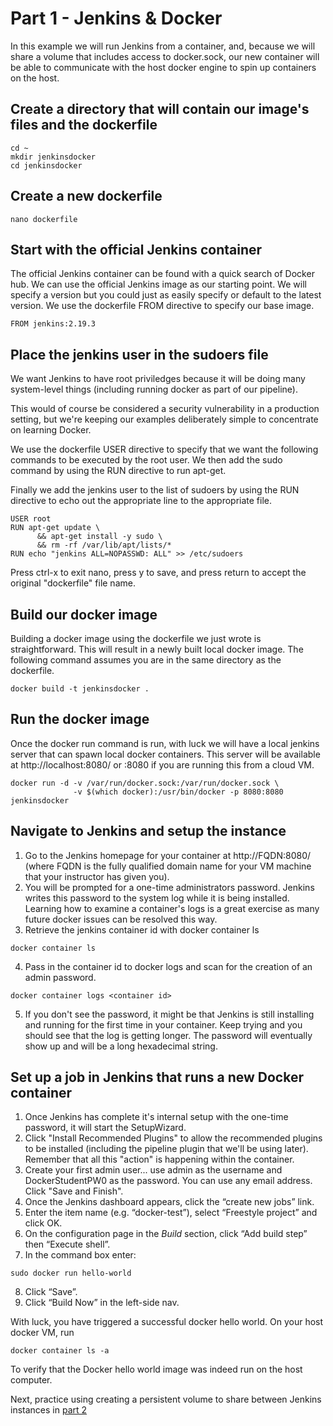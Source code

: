 # Part 1 - Jenkins & Docker

In this example we will run Jenkins from a container, and, because we will share a volume that includes access to docker.sock, our new container will be able to communicate with the host docker engine to spin up containers on the host.


## Create a directory that will contain our image's files and the dockerfile

```
cd ~
mkdir jenkinsdocker
cd jenkinsdocker
```


## Create a new dockerfile

```
nano dockerfile
```


## Start with the official Jenkins container

The official Jenkins container can be found with a quick search of Docker hub. We can use the official Jenkins image as our starting point. We will specify a version but you could just as easily specify or default to the latest version. We use the dockerfile FROM directive to specify our base image.

```
FROM jenkins:2.19.3
```


## Place the jenkins user in the sudoers file

We want Jenkins to have root priviledges because it will be doing many system-level things (including running docker as part of our pipeline).

This would of course be considered a security vulnerability in a production setting, but we're keeping our examples deliberately simple to concentrate on learning Docker.

We use the dockerfile USER directive to specify that we want the following commands to be executed by the root user. We then add the sudo command by using the RUN directive to run apt-get.

Finally we add the jenkins user to the list of sudoers by using the RUN directive to echo out the appropriate line to the appropriate file.

```
USER root
RUN apt-get update \
      && apt-get install -y sudo \
      && rm -rf /var/lib/apt/lists/*
RUN echo "jenkins ALL=NOPASSWD: ALL" >> /etc/sudoers
```
Press ctrl-x to exit nano, press y to save, and press return to accept the original "dockerfile" file name.


## Build our docker image

Building a docker image using the dockerfile we just wrote is straightforward. This will result in a newly built local docker image. The following command assumes you are in the same directory as the dockerfile.

```
docker build -t jenkinsdocker .
```


## Run the docker image

Once the docker run command is run, with luck we will have a local jenkins server that can
spawn local docker containers. This server will be available at http://localhost:8080/ or <ip>:8080 if you are running this from a cloud VM.

```
docker run -d -v /var/run/docker.sock:/var/run/docker.sock \
              -v $(which docker):/usr/bin/docker -p 8080:8080 jenkinsdocker
```


## Navigate to Jenkins and setup the instance

1. Go to the Jenkins homepage for your container at http://FQDN:8080/ (where FQDN is the fully qualified domain name for your VM machine that your instructor has given you).
2. You will be prompted for a one-time administrators password. Jenkins writes this password to the system log while it is being installed. Learning how to examine a container's logs is a great exercise as many future docker issues can be resolved this way.
3. Retrieve the jenkins container id with docker container ls

```
docker container ls
```

4. Pass in the container id to docker logs and scan for the creation of an admin password.

```
docker container logs <container id>
```

5. If you don't see the password, it might be that Jenkins is still installing and running for the first time in your container. Keep trying and you should see that the log is getting longer. The password will eventually show up and will be a long hexadecimal string.


## Set up a job in Jenkins that runs a new Docker container

1. Once Jenkins has complete it's internal setup with the one-time password, it will start the SetupWizard.
2. Click "Install Recommended Plugins" to allow the recommended plugins to be installed (including the pipeline plugin that we'll be using later). Remember that all this "action" is happening within the container.
3. Create your first admin user... use admin as the username and DockerStudentPW0 as the password. You can use any email address. Click "Save and Finish".
4. Once the Jenkins dashboard appears, click the “create new jobs” link.
5. Enter the item name (e.g. “docker-test”), select “Freestyle project” and click OK.
6. On the configuration page in the *Build* section, click “Add build step” then “Execute shell”.
7. In the command box enter:
```
sudo docker run hello-world
```
8. Click “Save”.
9. Click “Build Now” in the left-side nav.

With luck, you have triggered a successful docker hello world. On your host
docker VM, run

```
docker container ls -a
```

To verify that the Docker hello world image was indeed run on the host computer.

Next, practice using creating a persistent volume to share between Jenkins instances in [part 2](https://github.com/techtown-training/docker-bootcamp/blob/master/exercise/exercise6.2-jenkins-part2.md)